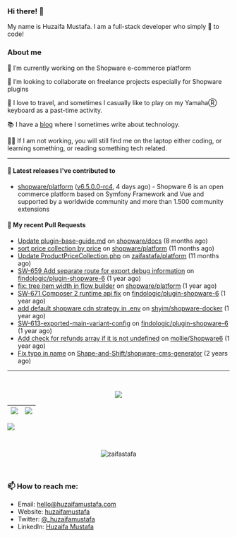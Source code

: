 ### Hi there! 👋

My name is Huzaifa Mustafa. I am a full-stack developer who simply :blue_heart: to code!

### About me 

🔭 I’m currently working on the Shopware e-commerce platform

:briefcase: I’m looking to collaborate on freelance projects especially for Shopware plugins

:musical_keyboard: I love to travel, and sometimes I casually like to play on my YamahaⓇ keyboard as a past-time activity. 

:books: I have a [blog](https://blog.huzaifamustafa.com) where I sometimes write about technology.

:man_technologist: If I am not working, you will still find me on the laptop either coding, or learning something, or reading something tech related. 

----

#### 🔭 Latest releases I've contributed to

- [shopware/platform](https://github.com/shopware/platform) ([v6.5.0.0-rc4](https://github.com/shopware/platform/releases/tag/v6.5.0.0-rc4), 4 days ago) - Shopware 6 is an open commerce platform based on Symfony Framework and Vue and supported by a worldwide community and more than 1.500 community extensions

#### 🔨 My recent Pull Requests

- [Update plugin-base-guide.md](https://github.com/shopware/docs/pull/660) on [shopware/docs](https://github.com/shopware/docs) (8 months ago)
- [sort price collection by price](https://github.com/shopware/platform/pull/2442) on [shopware/platform](https://github.com/shopware/platform) (11 months ago)
- [Update ProductPriceCollection.php](https://github.com/zaifastafa/platform/pull/1) on [zaifastafa/platform](https://github.com/zaifastafa/platform) (11 months ago)
- [SW-659 Add separate route for export debug information](https://github.com/findologic/plugin-shopware-6/pull/253) on [findologic/plugin-shopware-6](https://github.com/findologic/plugin-shopware-6) (1 year ago)
- [fix: tree item width in flow builder](https://github.com/shopware/platform/pull/2325) on [shopware/platform](https://github.com/shopware/platform) (1 year ago)
- [SW-671 Composer 2 runtime api fix](https://github.com/findologic/plugin-shopware-6/pull/239) on [findologic/plugin-shopware-6](https://github.com/findologic/plugin-shopware-6) (1 year ago)
- [add default shopware cdn strategy in .env](https://github.com/shyim/shopware-docker/pull/138) on [shyim/shopware-docker](https://github.com/shyim/shopware-docker) (1 year ago)
- [SW-613-exported-main-variant-config](https://github.com/findologic/plugin-shopware-6/pull/233) on [findologic/plugin-shopware-6](https://github.com/findologic/plugin-shopware-6) (1 year ago)
- [Add check for refunds array if it is not undefined](https://github.com/mollie/Shopware6/pull/222) on [mollie/Shopware6](https://github.com/mollie/Shopware6) (1 year ago)
- [Fix typo in name](https://github.com/Shape-and-Shift/shopware-cms-generator/pull/1) on [Shape-and-Shift/shopware-cms-generator](https://github.com/Shape-and-Shift/shopware-cms-generator) (2 years ago)
----

<br>
<p align="center">
<img src="https://github-readme-streak-stats.herokuapp.com/?user=zaifastafa&count_private=true&layout=compact">
</p>


|![](https://github-readme-stats.vercel.app/api?username=zaifastafa&&show_icons=true&count_private=true)|![](https://github-readme-stats.vercel.app/api/top-langs/?username=zaifastafa&layout=compact)|
|-|-|

![](https://activity-graph.herokuapp.com/graph?username=zaifastafa&count_private=true)

<br>
<p align="center"><p align="center"> <img src="https://komarev.com/ghpvc/?username=zaifastafa" alt="zaifastafa"/> </p>  </p>
<br>

### 📫 How to reach me:

- Email: hello@huzaifamustafa.com
- Website: [huzaifamustafa](https://huzaifamustafa.com)
- Twitter: [@_huzaifamustafa](https://twitter.com/_huzaifamustafa)
- LinkedIn: [Huzaifa Mustafa](https://www.linkedin.com/in/huzaifa-mustafa/)
